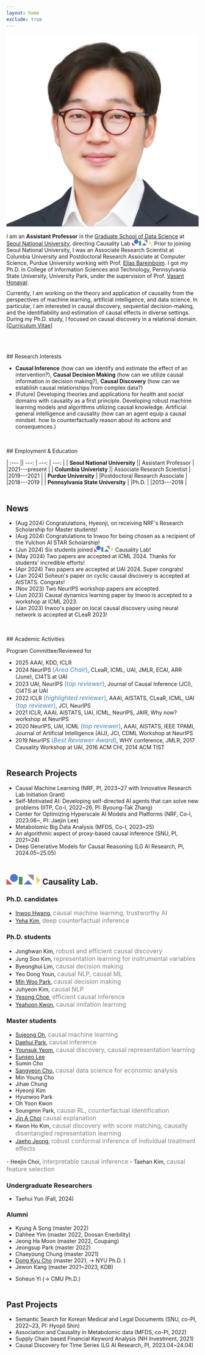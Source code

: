 ```yaml
---
layout: home
exclude: true
---
```



<div id="container">
  <img src="assets/sanghack2023-face.png" class="profile-pic"/>
  <div id="aboutme" float="right">
<p style="margin-bottom:3mm;">
	I am an <b>Assistant Professor</b> in the <a href="https://gsds.snu.ac.kr">Graduate School of Data Science</a> at <a href="https://www.snu.ac.kr">Seoul National University</a>, directing Causality Lab <img src="/assets/logo_2023.png" height="16" style="vertical-align: baseline"/>. Prior to joining Seoul National University, 
	I was an 
	Associate Research Scientist at Columbia University and Postdoctoral Research Associate at Computer Science, Purdue University
	working with Prof. <a href="http://causalai.net">Elias Bareinboim</a>.
	I got my Ph.D. in College of Information Sciences and Technology, Pennsylvania State University, University Park, under the supervision of Prof. <a href="https://faculty.ist.psu.edu/vhonavar/index.htm">Vasant Honavar</a>.
</p>
Currently, I am working on the theory and application of causality from the perspectives of machine learning, artificial intelligence, and data science. In particular, I am interested in causal discovery, sequential decision-making, and the identifiability and estimation of causal effects in diverse settings.
During my Ph.D. study, I focused on causal discovery in a relational domain.<br>
[<a href="/assets/cv.pdf">Curriculum Vitae</a>]
  </div>
  
</div>

<br>

<p style="margin-bottom:1.25cm;"></p>
## Research Interests

- **Causal Inference** (how can we identify and estimate the effect of an intervention?),  **Causal Decision Making** (how can we utilize causal information in decision making?),  **Causal Discovery** (how can we establish causal relationships from complex data?) 
- (Future) Developing theories and applications for *health* and *social* domains with causality as a first principle. Developing robust machine learning models and algorithms utilizing causal knowledge. Artificial general intelligence and causality (how can an agent equip a causal mindset. how to counterfactually reason about its actions and consequences.)


<p style="margin-bottom:1.25cm;"></p>
## Employment & Education

| :--- || ---: | ---: | ---: |
| **Seoul National University**  || Assistant Professor | |2021---present |
| **Columbia Univeristy**  || Associate Research Scientist | |2019---2021 |
| **Purdue University**  | |Postdoctoral Research Associate | |2018---2019 |
| **Pennsylvania State University** | |Ph.D. | |2013---2018 |


<p style="margin-bottom:1.25cm;"></p>



## News
- (Aug 2024) Congratulations, Hyeonji, on receiving NRF's Research Scholarship for Master students!
- (Aug 2024) Congratulations to Inwoo for being chosen as a recipient of the Yulchon AI STAR Scholarship!
- (Jun 2024) Six students joined <img src="/assets/logo_2023.png" height="16" style="vertical-align: baseline"/> Causality Lab!
- (May 2024) Two papers are accepted at ICML 2024. Thanks for students' incredible efforts!
- (Apr 2024) Two papers are accepted at UAI 2024. Super congrats!
- (Jan 2024) Soheun's paper on cyclic causal discovery is accepted at AISTATS. Congrats!
- (Nov 2023) Two NeurIPS workshop papers are accepted.
- (Jun 2023) Causal dynamics learning paper by Inwoo is accepted to a workshop at ICML 2023.
- (Jan 2023) Inwoo's paper on local causal discovery using neural network is accepted at CLeaR 2023!

<p style="margin-bottom:1.25cm;"></p>
## Academic Activities

Program Committee/Reviewed for 

- 2025 AAAI, KDD, ICLR
- 2024 NeurIPS <span style="font-size:16px;color:SteelBlue;">(_Area Chair_)</span>, CLeaR, ICML, UAI, JMLR, ECAI, ARR (June), CI4TS at UAI
- 2023 UAI, NeurIPS <span style="font-size:16px;color:SteelBlue;">(_top reviewer_)</span>, Journal of Causal Inference (JCI), CI4TS at UAI
- 2022 ICLR  <span style="font-size:16px;color:SteelBlue;">(_highlighted reviewer_)</span>, AAAI, AISTATS, CLeaR, ICML, UAI <span style="font-size:16px;color:SteelBlue;">(_top reviewer_)</span>, JCI, NeurIPS
- 2021 ICLR, AAAI, AISTATS, UAI, ICML, NeurIPS, JAIR, Why now? workshop at NeurIPS
- 2020 NeurIPS, UAI, ICML <span style="font-size:16px;color:SteelBlue;">(_top reviewer_)</span>, AAAI, AISTATS, IEEE TPAMI, Journal of Artificial Intelligence (AIJ), JCI, CDML Workshop at NeurIPS
- 2019 NeurIPS <span style="font-size:16px;color:SteelBlue;">(_Best Reviewer Award_)</span>, WHY conference,
 JMLR, 2017 Causality Workshop at UAI, 2016 ACM CHI, 2014 ACM TIST

<p style="margin-bottom:1.25cm;"></p>

## Research Projects

- Causal Machine Learning (NRF, PI, 2023~27 with Innovative Research Lab Initiation Grant)
- Self-Motivated AI: Developing self-directed AI agents that can solve new problems (IITP, Co-I, 2022~26, PI: Byoung-Tak Zhang)
- Center for Optimizing Hyperscale AI Models and Platforms (NRF, Co-I, 2023.06~, PI: Jaejin Lee)
- Metabolomic Big Data Analysis (MFDS, Co-I, 2023~25)
- An algorithmic aspect of proxy-based causal inference (SNU, PI, 2021~24)
- Deep Generative Models for Causal Reasoning (LG AI Research, PI, 2024.05~25.05)

<p style="margin-bottom:1.25cm;"></p>

## <img src="/assets/logo_2023.png" height="28" style="vertical-align: baseline"/> Causality Lab. 

### Ph.D. candidates
- [Inwoo Hwang](https://iwhwang.github.io), <span style="font-size:16px;color:gray;">causal machine learning, trustworthy AI</span>
- [Yeha Kim](https://yeha-777.github.io), <span style="font-size:16px;color:gray;">deep counterfactual inference</span>
 
### Ph.D. students
- Jonghwan Kim, <span style="font-size:16px;color:gray;">robust and efficient causal discovery</span>
- Jung Soo Kim, <span style="font-size:16px;color:gray;">representation learning for instrumental variables</span>
- Byeonghui Lim, <span style="font-size:16px;color:gray;">causal decision making</span>
- Yeo Dong Youn, <span style="font-size:16px;color:gray;">causal NLP, causal ML</span>
- [Min Woo Park](https://minwoopark96.github.io), <span style="font-size:16px;color:gray;">causal decision making</span>
- Juhyeon Kim, <span style="font-size:16px;color:gray;">causal NLP</span>
- [Yesong Choe](https://lovelyesong.github.io), <span style="font-size:16px;color:gray;">efficient causal inference</span>
- [Yeahoon Kwon](https://deepstroy.github.io), <span style="font-size:16px;color:gray;">causal imitation learning</span>


### Master students 
- [Sujeong Oh](https://www.linkedin.com/in/5sudeng), <span style="font-size:16px;color:gray;">causal machine learning</span>
- [Daehui Park](https://www.linkedin.com/in/대희-박-201500222/),  <span style="font-size:16px;color:gray;">causal inference</span>
- [Younsuk Yeom](https://www.linkedin.com/in/younsuk-yeom78/), <span style="font-size:16px;color:gray;">causal discovery, causal representation learning</span>
- [Eunseo Lee](https://www.linkedin.com/in/은서-이-9497a8315/)
- Sumin Cho
- [Sangyeon Cho](https://www.linkedin.com/in/sangyeon-cho-5570682a3/),  <span style="font-size:16px;color:gray;">causal data science for economic analysis</span>
- Min Young Cho
- Jihae Chung
- Hyeonji Kim
- Hyunwoo Park
- Oh Yoon Kwon
- Soungmin Park, <span style="font-size:16px;color:gray;">causal RL, counterfactual Identification</span>
- [Jin A Choi](https://www.linkedin.com/in/jina-choi-7862852bb/) <span style="font-size:16px;color:gray;">causal explanation</span>
- Kwon Ho Kim, <span style="font-size:16px;color:gray;">causal discovery with score matching, causally disentangled representation learning</span>
- [Jaeho Jeong](https://www.linkedin.com/in/jaeho-jeong-043458199/), <span style="font-size:16px;color:gray;">robust conformal inference of individual treatment effects
</span>
- Heejin Choi, <span style="font-size:16px;color:gray;">interpretable causal inference</span>
- Taehan Kim, <span style="font-size:16px;color:gray;">causal feature selection</span>

### Undergraduate Researchers
- Taehui Yun (Fall, 2024)

### Alumni 
- Kyung A Song (master 2022)
- Dahhee Yim (master 2022, Doosan Enerbility)
- Jeong Ha Moon (master 2022, Coupang)
- Jeongsup Park (master 2022)
- Chaeyoung Chung (master 2021)
- [Dong Kyu Cho](https://umamicode.github.io/aboutme/) (master 2021, &rarr; NYU Ph.D. )
- Jewon Kang (master 2021~2023, KDB)
<!-- - Juhyeon Kim (master program 2021~2023, Ph.D. program)-->
- Soheun Yi (&rarr; CMU Ph.D.)

<p style="margin-bottom:1.25cm;"></p>

## Past Projects

- Semantic Search for Korean Medical and Legal Documents (SNU, co-PI, 2022~23, PI: Hyopil Shin)
- Association and Causality in Metabolomic data (MFDS, co-PI, 2022)
- Supply Chain based Financial Keyword Analysis (NH Investment, 2021)
- Causal Discovery for Time Series (LG AI Research, PI, 2023.04~24.04)


